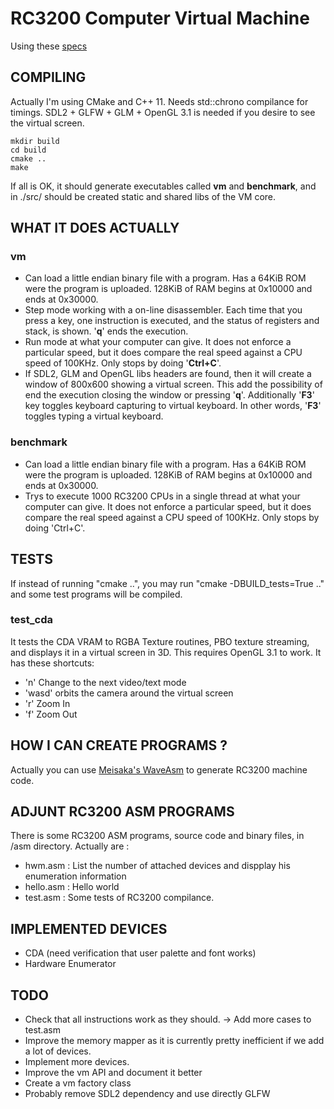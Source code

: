 RC3200 Computer Virtual Machine
===============================

Using these [specs](https://github.com/Zardoz89/Trillek-Computer)

COMPILING
---------
Actually I'm using CMake and C++ 11. Needs std::chrono compilance for timings. SDL2 + GLFW + GLM + OpenGL 3.1 is needed if you desire to see the virtual screen.

    mkdir build
    cd build
    cmake ..
    make
 
If all is OK, it should generate executables called **vm** and **benchmark**, and in ./src/ should be created static and shared libs of the VM core.

WHAT IT DOES ACTUALLY
------------------

### vm

- Can load a little endian binary file with a program. Has a 64KiB ROM were the program is uploaded. 128KiB of RAM begins at 0x10000 and ends at 0x30000.
- Step mode working with a on-line disassembler. Each time that you press a
  key, one instruction is executed, and the status of registers and stack, is
  shown. '**q**' ends the execution.
- Run mode at what your computer can give. It does not enforce a particular speed, but it does compare the real speed against a CPU speed of 100KHz. Only stops by doing '**Ctrl+C**'.
- If SDL2, GLM and OpenGL libs headers are found, then it will create a window of 800x600 showing a virtual screen. This
  add the possibility of end the execution closing the window or pressing '**q**'. Additionally '**F3**' key toggles keyboard capturing to virtual keyboard. In other words, '**F3**' toggles typing  a virtual keyboard.

### benchmark

- Can load a little endian binary file with a program. Has a 64KiB ROM were the program is uploaded. 128KiB of RAM begins at 0x10000 and ends at 0x30000.
- Trys to execute 1000 RC3200 CPUs in a single thread at what your computer can give. It does not enforce a particular speed, but it does compare the real speed against a CPU speed of 100KHz. Only stops by doing 'Ctrl+C'.

TESTS
-----

If instead of running "cmake ..", you may run "cmake -DBUILD_tests=True .." and some test programs will be compiled.

### test_cda

It tests the CDA VRAM to RGBA Texture routines, PBO texture streaming, and displays it in a virtual screen in 3D. This requires OpenGL 3.1 to work.
It has these shortcuts:

- 'n' Change to the next video/text mode
- 'wasd' orbits the camera around the virtual screen
- 'r' Zoom In
- 'f' Zoom Out

HOW I CAN CREATE PROGRAMS ?
---------------------------
Actually you can use <a href="https://github.com/Meisaka/WaveAsm" target="_blank">Meisaka's WaveAsm</a> to generate RC3200 machine code.

ADJUNT RC3200 ASM PROGRAMS
--------------------------
There is some RC3200 ASM programs, source code and binary files, in /asm directory. Actually are :

- hwm.asm : List the number of attached devices and dispplay his enumeration information
- hello.asm : Hello world
- test.asm : Some tests of RC3200 compilance.

IMPLEMENTED DEVICES
-------------------

- CDA (need verification that user palette and font works)
- Hardware Enumerator


TODO
----

- Check that all instructions work as they should. -> Add more cases to test.asm
- Improve the memory mapper as it is currently pretty inefficient if we add a lot of devices.
- Implement more devices.
- Improve the vm API and document it better
- Create a vm factory class
- Probably remove SDL2 dependency and use directly GLFW

